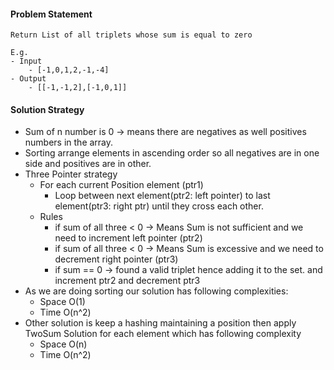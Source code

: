 #### Problem Statement
```
Return List of all triplets whose sum is equal to zero

E.g.
- Input
    - [-1,0,1,2,-1,-4]
- Output
    - [[-1,-1,2],[-1,0,1]]
```

#### Solution Strategy
- Sum of n number is 0 -> means there are negatives as well positives numbers in the array.
- Sorting arrange elements in ascending order so all negatives are in one side and positives are in other.
- Three Pointer strategy
  - For each current Position element (ptr1)
    - Loop between next element(ptr2: left pointer) to last element(ptr3: right ptr) until they cross each other.
  - Rules
    - if sum of all three < 0 -> Means Sum is not sufficient and we need to increment left pointer (ptr2)
    - if sum of all three < 0 -> Means Sum is excessive and we need to decrement right pointer (ptr3)
    - if sum == 0 -> found a valid triplet hence adding it to the set. and increment ptr2 and decrement ptr3
- As we are doing sorting our solution has following complexities:
  - Space O(1)
  - Time O(n^2)
- Other solution is keep a hashing maintaining a position then apply TwoSum Solution for each element which has following complexity
  - Space O(n)
  - Time O(n^2)

